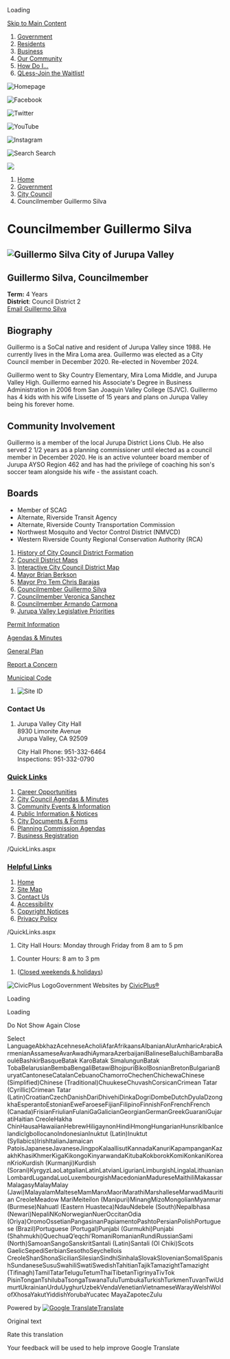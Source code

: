 Loading

[Skip to Main Content](https://www.jurupavalley.org/225/Councilmember-Guillermo-Silva/)

1. [Government](https://www.jurupavalley.org/27/Government)
2. [Residents](https://www.jurupavalley.org/31/Residents)
3. [Business](https://www.jurupavalley.org/35/Business)
4. [Our Community](https://www.jurupavalley.org/101/Our-Community)
5. [How Do I...](https://www.jurupavalley.org/9/How-Do-I)
6. [QLess-Join the Waitlist!](https://www.jurupavalley.org/588/QLess-Join-the-Waitlist)

![Homepage](https://www.jurupavalley.org/ImageRepository/Document?documentID=100)

![Facebook](https://www.jurupavalley.org/ImageRepository/Document?documentID=51)

![Twitter](https://www.jurupavalley.org/ImageRepository/Document?documentID=55)

![YouTube](https://www.jurupavalley.org/ImageRepository/Document?documentID=57)

![Instagram](https://www.jurupavalley.org/ImageRepository/Document?documentID=53)

![Search](https://www.jurupavalley.org/ImageRepository/Document?documentID=49) Search

![](https://www.jurupavalley.org/ImageRepository/Document?documentID=46)

1. [Home](https://www.jurupavalley.org)
2. [Government](https://www.jurupavalley.org/27/Government)
3. [City Council](https://www.jurupavalley.org/215/City-Council)
4. Councilmember Guillermo Silva

# Councilmember Guillermo Silva

## ![Guillermo Silva City of Jurupa Valley ](https://www.jurupavalley.org/ImageRepository/Document?documentId=3808)

## Guillermo Silva, Councilmember

**Term:** 4 Years  
**District**: Council District 2  
[Email Guillermo Silva](mailto:gsilva@jurupavalley.org)

## Biography

Guillermo is a SoCal native and resident of Jurupa Valley since 1988. He currently lives in the Mira Loma area. Guillermo was elected as a City Council member in December 2020. Re-elected in November 2024.

Guillermo went to Sky Country Elementary, Mira Loma Middle, and Jurupa Valley High. Guillermo earned his Associate's Degree in Business Administration in 2006 from San Joaquin Valley College (SJVC). Guillermo has 4 kids with his wife Lissette of 15 years and plans on Jurupa Valley being his forever home.

## Community Involvement

Guillermo is a member of the local Jurupa District Lions Club. He also served 2 1/2 years as a planning commissioner until elected as a council member in December 2020. He is an active volunteer board member of Jurupa AYSO Region 462 and has had the privilege of coaching his son's soccer team alongside his wife - the assistant coach.

## Boards

- Member of SCAG
- Alternate, Riverside Transit Agency
- Alternate, Riverside County Transportation Commission
- Northwest Mosquito and Vector Control District (NMVCD)
- Western Riverside County Regional Conservation Authority (RCA)

<!--THE END-->

1. [History of City Council District Formation](https://www.jurupavalley.org/160/District-Based-Elections)
2. [Council District Maps](https://www.jurupavalley.org/161/Approved-City-Council-District-Maps)
3. [Interactive City Council District Map](https://jv-ca-gis.maps.arcgis.com/apps/webappviewer/index.html?id=638b2addc5d547f7ae8f86ebc0ea575d)
4. [Mayor Brian Berkson](https://www.jurupavalley.org/221/Mayor-Brian-Berkson)
5. [Mayor Pro Tem Chris Barajas](https://www.jurupavalley.org/223/Mayor-Pro-Tem-Chris-Barajas)
6. [Councilmember Guillermo Silva](https://www.jurupavalley.org/225/Councilmember-Guillermo-Silva)
7. [Councilmember Veronica Sanchez](https://www.jurupavalley.org/222/Councilmember-Veronica-Sanchez)
8. [Councilmember Armando Carmona](https://www.jurupavalley.org/528/Councilmember-Armando-Carmona)
9. [Jurupa Valley Legislative Priorities](https://www.jurupavalley.org/540/Jurupa-Valley-Legislative-Priorities)

[Permit Information](https://www.jurupavalley.org/406/Permits)

[Agendas &amp; Minutes](https://www.jurupavalley.org/agendacenter)

[General Plan](https://www.jurupavalley.org/339/General-Plan)

[Report a Concern](https://www.jurupavalley.org/290/Report)

[Municipal Code](https://www.jurupavalley.org/168/Municipal-Code)

1. ![Site ID](https://www.jurupavalley.org/ImageRepository/Document?documentID=85 "Site ID")

### Contact Us

1. Jurupa Valley City Hall  
   8930 Limonite Avenue  
   Jurupa Valley, CA 92509
   
   City Hall Phone: 951-332-6464  
   Inspections: 951-332-0790

### [Quick Links](https://www.jurupavalley.org/QuickLinks.aspx?CID=17)

1. [Career Opportunities](https://www.governmentjobs.com/careers/jurupavalley)
2. [City Council Agendas &amp; Minutes](https://www.jurupavalley.org/AgendaCenter/City-Council-2)
3. [Community Events &amp; Information](https://www.jurupavalley.org/calendar.aspx)
4. [Public Information &amp; Notices](https://www.jurupavalley.org/CivicAlerts.aspx)
5. [City Documents &amp; Forms](https://www.jurupavalley.org/documentcenter)
6. [Planning Commission Agendas](https://www.jurupavalley.org/AgendaCenter/Planning-Commission-4)
7. [Business Registration](https://www.jurupavalley.org/262/Register-Your-Business)

/QuickLinks.aspx

### [Helpful Links](https://www.jurupavalley.org/QuickLinks.aspx?CID=18)

1. [Home](https://www.jurupavalley.org)
2. [Site Map](https://www.jurupavalley.org/sitemap)
3. [Contact Us](https://www.jurupavalley.org/directory)
4. [Accessibility](https://www.jurupavalley.org/accessibility)
5. [Copyright Notices](https://www.jurupavalley.org/site/copyright)
6. [Privacy Policy](https://www.jurupavalley.org/privacy)

/QuickLinks.aspx

1. City Hall Hours: Monday through Friday from 8 am to 5 pm

<!--THE END-->

1. Counter Hours: 8 am to 3 pm

<!--THE END-->

1. ([Closed weekends &amp; holidays](https://www.jurupavalley.org/calendar))

![CivicPlus Logo](https://www.jurupavalley.org/ImageRepository/Document?documentID=40)Government Websites by [CivicPlus®](https://www.civicplus.com/referral)

Loading

Loading

Do Not Show Again Close

Select LanguageAbkhazAcehneseAcholiAfarAfrikaansAlbanianAlurAmharicArabicArmenianAssameseAvarAwadhiAymaraAzerbaijaniBalineseBaluchiBambaraBaouléBashkirBasqueBatak KaroBatak SimalungunBatak TobaBelarusianBembaBengaliBetawiBhojpuriBikolBosnianBretonBulgarianBuryatCantoneseCatalanCebuanoChamorroChechenChichewaChinese (Simplified)Chinese (Traditional)ChuukeseChuvashCorsicanCrimean Tatar (Cyrillic)Crimean Tatar (Latin)CroatianCzechDanishDariDhivehiDinkaDogriDombeDutchDyulaDzongkhaEsperantoEstonianEweFaroeseFijianFilipinoFinnishFonFrenchFrench (Canada)FrisianFriulianFulaniGaGalicianGeorgianGermanGreekGuaraniGujaratiHaitian CreoleHakha ChinHausaHawaiianHebrewHiligaynonHindiHmongHungarianHunsrikIbanIcelandicIgboIlocanoIndonesianInuktut (Latin)Inuktut (Syllabics)IrishItalianJamaican PatoisJapaneseJavaneseJingpoKalaallisutKannadaKanuriKapampanganKazakhKhasiKhmerKigaKikongoKinyarwandaKitubaKokborokKomiKonkaniKoreanKrioKurdish (Kurmanji)Kurdish (Sorani)KyrgyzLaoLatgalianLatinLatvianLigurianLimburgishLingalaLithuanianLombardLugandaLuoLuxembourgishMacedonianMadureseMaithiliMakassarMalagasyMalayMalay (Jawi)MalayalamMalteseMamManxMaoriMarathiMarshalleseMarwadiMauritian CreoleMeadow MariMeiteilon (Manipuri)MinangMizoMongolianMyanmar (Burmese)Nahuatl (Eastern Huasteca)NdauNdebele (South)Nepalbhasa (Newari)NepaliNKoNorwegianNuerOccitanOdia (Oriya)OromoOssetianPangasinanPapiamentoPashtoPersianPolishPortuguese (Brazil)Portuguese (Portugal)Punjabi (Gurmukhi)Punjabi (Shahmukhi)QuechuaQʼeqchiʼRomaniRomanianRundiRussianSami (North)SamoanSangoSanskritSantali (Latin)Santali (Ol Chiki)Scots GaelicSepediSerbianSesothoSeychellois CreoleShanShonaSicilianSilesianSindhiSinhalaSlovakSlovenianSomaliSpanishSundaneseSusuSwahiliSwatiSwedishTahitianTajikTamazightTamazight (Tifinagh)TamilTatarTeluguTetumThaiTibetanTigrinyaTivTok PisinTonganTshilubaTsongaTswanaTuluTumbukaTurkishTurkmenTuvanTwiUdmurtUkrainianUrduUyghurUzbekVendaVenetianVietnameseWarayWelshWolofXhosaYakutYiddishYorubaYucatec MayaZapotecZulu

Powered by [![Google Translate](https://www.gstatic.com/images/branding/googlelogo/1x/googlelogo_color_42x16dp.png)Translate](https://translate.google.com)

Original text

Rate this translation

Your feedback will be used to help improve Google Translate
